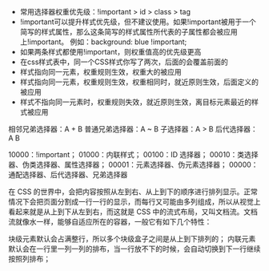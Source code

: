 - 常用选择器权重优先级：!important > id > class > tag
- !important可以提升样式优先级，但不建议使用。如果!important被用于一个简写的样式属性，那么这条简写的样式属性所代表的子属性都会被应用上!important。 例如：background: blue !important;
- 如果两条样式都使用!important，则权重值高的优先级更高
- 在css样式表中，同一个CSS样式你写了两次，后面的会覆盖前面的
- 样式指向同一元素，权重规则生效，权重大的被应用
- 样式指向同一元素，权重规则生效，权重相同时，就近原则生效，后面定义的被应用
- 样式不指向同一元素时，权重规则失效，就近原则生效，离目标元素最近的样式被应用


相邻兄弟选择器：A + B
普通兄弟选择器：A ~ B
子选择器：A > B
后代选择器：A B


10000：!important；
01000：内联样式；
00100：ID 选择器；
00010：类选择器、伪类选择器、属性选择器；
00001：元素选择器、伪元素选择器；
00000：通配选择器、后代选择器、兄弟选择器


在 CSS 的世界中，会把内容按照从左到右、从上到下的顺序进行排列显示。正常情况下会把页面分割成一行一行的显示，而每行又可能由多列组成，所以从视觉上看起来就是从上到下从左到右，而这就是 CSS 中的流式布局，又叫文档流。文档流就像水一样，能够自适应所在的容器，一般它有如下几个特性：

块级元素默认会占满整行，所以多个块级盒子之间是从上到下排列的；
内联元素默认会在一行里一列一列的排布，当一行放不下的时候，会自动切换到下一行继续按照列排布；





